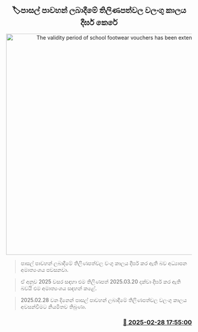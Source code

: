 <p align='center'><b><h2 align='center' title='The validity period of school footwear vouchers has been extended.'>🏷පාසල් පාවහන් ලබාදීමේ තිලිණපත්වල වලංගු කාලය දීර්ඝ කෙරේ </h2></b></p>
<p align='center'><img src='https://helakuru.sgp1.cdn.digitaloceanspaces.com/esana/images/lib/school-shose-archived.jpg' width='600' alt='The validity period of school footwear vouchers has been extended.'></p>

> පාසල් පාවහන් ලබාදීමේ තිලිණපත්වල වංගු කාලය දීර්ඝ කර ඇති බව අධ්‍යාපන අමාත්‍යංශය පවසනවා.

> ඒ අනුව 2025 වසර සඳහා එම තිලිණපත් 2025.03.20 දක්වා දීර්ඝ කර ඇති බවයි එම අමාත්‍යංශය සඳහන් කළේ.

> 2025.02.28 වන දිනෙන් පාසල් පාවහන් ලබාදීමේ තිලිණපත්වල වලංගු කාලය අවසන්වීමට නියමිතව තිබුණා.



<h3 align='right'><a href='https://www.helakuru.lk/esana/p/107912/'>📅 2025-02-28 17:55:00</a></h3>
